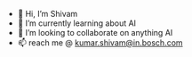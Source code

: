 - 👋 Hi, I’m Shivam
- 🌱 I’m currently learning about AI
- 💞️ I’m looking to collaborate on anything AI
- 📫 reach me @ kumar.shivam@in.bosch.com

<!---
SHIVAM-BD/SHIVAM-BD is a ✨ special ✨ repository because its `README.md` (this file) appears on your GitHub profile.
You can click the Preview link to take a look at your changes.
--->
